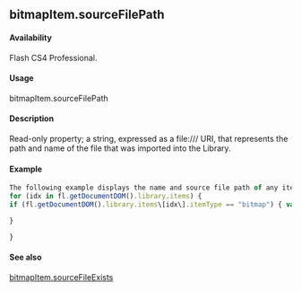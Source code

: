 ## bitmapItem.sourceFilePath

#### Availability

Flash CS4 Professional.

#### Usage

bitmapItem.sourceFilePath

#### Description

Read-only property; a string, expressed as a file:/// URI, that represents the path and name of the file that was imported into the Library.

#### Example

```javascript
The following example displays the name and source file path of any items in the library that are of type "bitmap":
for (idx in fl.getDocumentDOM().library.items) {
if (fl.getDocumentDOM().library.items\[idx\].itemType == "bitmap") { var myItem = fl.getDocumentDOM().library.items\[idx\]; fl.trace(myItem.name + " source is " + myItem.sourceFilePath);

}

}

```
#### See also

[bitmapItem.sourceFileExists](#!AdobeDocs/developers-animatesdk-docs/test/BitmapItem_object/bitmapIte9.md)
